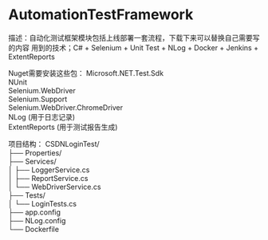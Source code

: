 # AutomationTestFramework 
描述：自动化测试框架模块包括上线部署一套流程，下载下来可以替换自己需要写的内容
用到的技术；C# + Selenium + Unit Test + NLog + Docker + Jenkins + ExtentReports

Nuget需要安装这些包：
Microsoft.NET.Test.Sdk<br/>
NUnit<br/>
Selenium.WebDriver<br/>
Selenium.Support<br/>
Selenium.WebDriver.ChromeDriver<br/>
NLog (用于日志记录)<br/>
ExtentReports (用于测试报告生成)<br/>


项目结构：
CSDNLoginTest/    <br/>
├── Properties/   <br/>
├── Services/     <br/>
│   ├── LoggerService.cs   <br/>
│   ├── ReportService.cs   <br/>
│   └── WebDriverService.cs  <br/>
├── Tests/ <br/>
│   └── LoginTests.cs <br/>
├── app.config <br/>
├── NLog.config  <br/>
└── Dockerfile  <br/>
